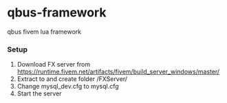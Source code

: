 # qbus-framework
qbus fivem lua framework


### Setup
1. Download FX server from https://runtime.fivem.net/artifacts/fivem/build_server_windows/master/
2. Extract to and create folder /FXServer/
3. Change mysql_dev.cfg to mysql.cfg
4. Start the server
